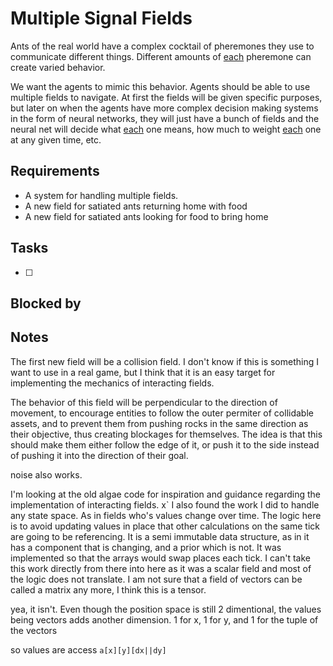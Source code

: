
# Multiple Signal Fields

Ants of the real world have a complex cocktail of pheremones they use to communicate different things. Different amounts of [each](../docs/Pools/Dynamic/each.md) pheremone can create varied behavior.

We want the agents to mimic this behavior. Agents should be able to use multiple fields to navigate. At first the fields will be given specific purposes, but later on when the agents have more complex decision making systems in the form of neural networks, they will just have a bunch of fields and the neural net will decide what [each](../docs/Pools/Dynamic/each.md) one means, how much to weight [each](../docs/Pools/Dynamic/each.md) one at any given time, etc.

## Requirements

- A system for handling multiple fields.
- A new field for satiated ants returning home with food
- A new field for satiated ants looking for food to bring home

## Tasks

- [ ] 

## Blocked by


## Notes

The first new field will be a collision field. I don't know if this is something I want to use in a real game, but I think that it is an easy target for implementing the mechanics of interacting fields.

The behavior of this field will be perpendicular to the direction of movement, to encourage entities to follow the outer permiter of collidable assets, and to prevent them from pushing rocks in the same direction as their objective, thus creating blockages for themselves. The idea is that this should make them either follow the edge of it, or push it to the side instead of pushing it into the direction of their goal.

noise also works.

I'm looking at the old algae code for inspiration and guidance regarding the implementation of interacting fields.
x`
I also found the work I did to handle any state space. As in fields who's values change over time. The logic here is to avoid updating values in place that other calculations on the same tick are going to be referencing. It is a semi immutable data structure, as in it has a component that is changing, and a prior which is not. It was implemented so that the arrays would swap places each tick. I can't take this work directly from there into here as it was a scalar field and most of the logic does not translate. I am not sure that a field of vectors can be called a matrix any more, I think this is a tensor.

yea, it isn't. Even though the position space is still 2 dimentional, the values being vectors adds another dimension. 1 for x, 1 for y, and 1 for the tuple of the vectors

so values are access `a[x][y][dx||dy]`
